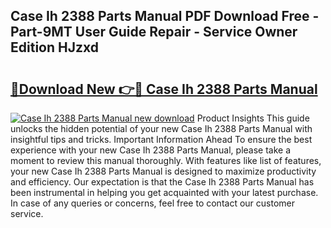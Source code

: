 ## Case Ih 2388 Parts Manual PDF Download Free - Part-9MT User Guide Repair - Service Owner Edition HJzxd

# <h2><a href="http://bc95864.oget.top/?id=Case+Ih+2388+Parts+Manual">🔗Download New 👉🔴 Case Ih 2388 Parts Manual</a></h2>

[![Case Ih 2388 Parts Manual new download](https://i.imgur.com/5g1atiW.png)](http://bc95864.oget.top/?id=Case+Ih+2388+Parts+Manual)
Product Insights This guide unlocks the hidden potential of your new Case Ih 2388 Parts Manual with insightful tips and tricks. Important Information Ahead To ensure the best experience with your new Case Ih 2388 Parts Manual, please take a moment to review this manual thoroughly. With features like list of features, your new Case Ih 2388 Parts Manual is designed to maximize productivity and efficiency. Our expectation is that the Case Ih 2388 Parts Manual has been instrumental in helping you get acquainted with your latest purchase. In case of any queries or concerns, feel free to contact our customer service.
